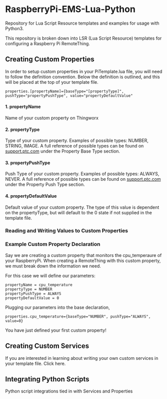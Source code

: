 # RaspberryPi-EMS-Lua-Python
Repository for Lua Script Resource templates and examples for usage with Python3. 

This repository is broken down into LSR (Lua Script Resource) templates for configuring a Raspberry Pi RemoteThing.

## Creating Custom Properties

In order to setup custom properties in your PiTemplate.lua file, you will need to follow the definition convention.
Below the definition is outlined, and this will be placed at the top of your template file.
```
properties.[propertyName]={baseType="[propertyType]", pushType="propertyPushType", value="propertyDefaultValue"
```
#### 1. propertyName
Name of your custom property on Thingworx

#### 2. propertyType
Type of your custom property. Examples of possible types: NUMBER, STRING, IMAGE. A full reference of possible types can be found on [support.ptc.com](https://support.ptc.com/help/thingworx/platform/r9/en/index.html#page/ThingWorx%2FHelp%2FComposer%2FThings%2FThingProperties%2FThingProperties.html%23) under the Property Base Type section.

#### 3. propertyPushType
Push Type of your custom property. Examples of possible types: ALWAYS, NEVER. A full reference of possible types can be found on [support.ptc.com](https://support.ptc.com/help/thingworx/platform/r9/en/index.html#page/ThingWorx%2FHelp%2FComposer%2FThings%2FThingProperties%2FThingProperties.html%23) under the Property Push Type section.

#### 4. propertyDefaultValue
Default value of your custom property. The type of this value is dependent on the propertyType, but will default to the 0 state if not supplied in the template file.

### Reading and Writing Values to Custom Properties


### Example Custom Property Declaration

Say we are creating a custom property that monitors the cpu_temperaure of your RaspberryPi. When creating a RemoteThing with this custom property, we must break down the information we need.

For this case we will define our parameters:
```
propertyName = cpu_temperature
propertyType = NUMBER
propertyPushType = ALWAYS
propertyDefaultValue = 0
```
Plugging our parameters into the base declaration,

```
properties.cpu_temperature={baseType="NUMBER", pushType="ALWAYS", value=0}
```
You have just defined your first custom property!

## Creating Custom Services 

If you are interested in learning about writing your own custom services in your template file. Click here.

## Integrating Python Scripts

Python script integrations tied in with Services and Properties
